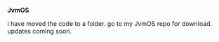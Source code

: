 **JvmOS**

i have moved the code to a folder. go to my JvmOS repo for download. updates coming soon. 
